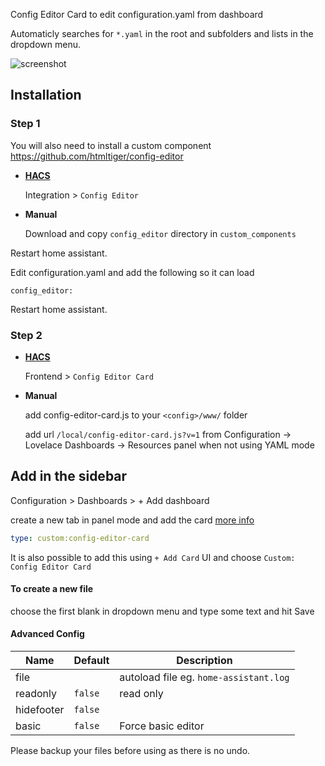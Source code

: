 
Config Editor Card to edit configuration.yaml from dashboard

Automaticly searches for `*.yaml` in the root and subfolders and lists in the dropdown menu.


![screenshot](https://github.com/htmltiger/config-editor-card/raw/main/screenshot.png)



## Installation

### Step 1
You will also need to install a custom component https://github.com/htmltiger/config-editor

* **[HACS](https://hacs.xyz/)**

  Integration > `Config Editor`  


* **Manual**

  Download and copy `config_editor` directory in `custom_components` 

Restart home assistant.

Edit configuration.yaml and add the following so it can load
```
config_editor:
```
Restart home assistant.

### Step 2


* **[HACS](https://hacs.xyz/)**

  Frontend > `Config Editor Card`  

* **Manual** 
 
  add config-editor-card.js to your `<config>/www/` folder
  
  add url `/local/config-editor-card.js?v=1` from Configuration -> Lovelace Dashboards -> Resources panel when not using YAML mode




## Add in the sidebar 

Configuration > Dashboards > + Add dashboard
 
create a new tab in panel mode and add the card [more info](https://github.com/htmltiger/config-editor-card/issues/29)
```yaml
type: custom:config-editor-card
```


It is also possible to add this using `+ Add Card` UI and choose `Custom: Config Editor Card`

#### To create a new file 
choose the first blank in dropdown menu and type some text and hit Save

#### Advanced Config

| Name | Default | Description
| ---- | ------- | -----------
| file |  | autoload file eg. `home-assistant.log`
| readonly | `false` | read only
| hidefooter | `false` | 
| basic | `false` | Force basic editor

Please backup your files before using as there is no undo.
